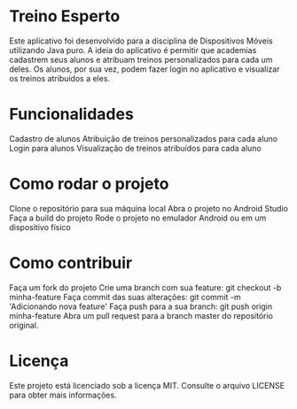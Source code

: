 # Treino Esperto
Este aplicativo foi desenvolvido para a disciplina de Dispositivos Móveis utilizando Java puro. A ideia do aplicativo é permitir que academias cadastrem seus alunos e atribuam treinos personalizados para cada um deles. Os alunos, por sua vez, podem fazer login no aplicativo e visualizar os treinos atribuídos a eles.

# Funcionalidades
Cadastro de alunos
Atribuição de treinos personalizados para cada aluno
Login para alunos
Visualização de treinos atribuídos para cada aluno
# Como rodar o projeto
Clone o repositório para sua máquina local
Abra o projeto no Android Studio
Faça a build do projeto
Rode o projeto no emulador Android ou em um dispositivo físico
# Como contribuir
Faça um fork do projeto
Crie uma branch com sua feature: git checkout -b minha-feature
Faça commit das suas alterações: git commit -m 'Adicionando nova feature'
Faça push para a sua branch: git push origin minha-feature
Abra um pull request para a branch master do repositório original.
# Licença
Este projeto está licenciado sob a licença MIT. Consulte o arquivo LICENSE para obter mais informações.
